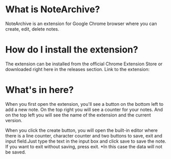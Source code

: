 # What is NoteArchive?
NoteArchive is an extension for Google Chrome browser where you can create, edit, delete notes.
# How do I install the extension?
The extension can be installed from the official Chrome Extension Store or downloaded right here in the releases section.
Link to the extension: <link here>
# What's in here?
When you first open the extension, you'll see a button on the bottom left to add a new note. 
On the top right you will see a counter for your notes. And on the top left you will see 
the name of the extension and the current version.

When you click the create button, you will open the built-in editor where there is a line 
counter, character counter and two buttons to save, exit and input field.Just type the text 
in the input box and click save to save the note. If you want to exit without saving, press 
exit. *In this case the data will not be saved.
